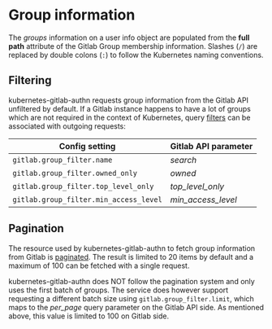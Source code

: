# Group information

The *groups* information on a user info object are populated from the
**full path** attribute of the Gitlab Group membership information.
Slashes (`/`) are replaced by double colons (`:`) to follow the Kubernetes
naming conventions.

## Filtering

kubernetes-gitlab-authn requests group information from the Gitlab API
unfiltered by default. If a Gitlab instance happens to have a lot of
groups which are not required in the context of Kubernetes, query
[filters][list-all-groups] can be associated with outgoing requests:

| Config setting                            | Gitlab API parameter      |
|-------------------------------------------|---------------------------|
| `gitlab.group_filter.name`                | *search*                  |
| `gitlab.group_filter.owned_only`          | *owned*                   |
| `gitlab.group_filter.top_level_only`      | *top_level_only*          |
| `gitlab.group_filter.min_access_level`    | *min_access_level*        |

## Pagination

The resource used by kubernetes-gitlab-authn to fetch group information
from Gitlab is [paginated][]. The result is limited to 20 items by default
and a maximum of 100 can be fetched with a single request.

kubernetes-gitlab-authn does NOT follow the pagination system and only uses
the first batch of groups. The service does however support requesting
a different batch size using `gitlab.group_filter.limit`, which maps to the
*per_page* query parameter on the Gitlab API side. As mentioned above,
this value is limited to 100 on Gitlab side.

[list-all-groups]: https://docs.gitlab.com/ee/api/groups.html#list-all-groups
[paginated]: https://docs.gitlab.com/ee/api/rest/index.html#offset-based-pagination

